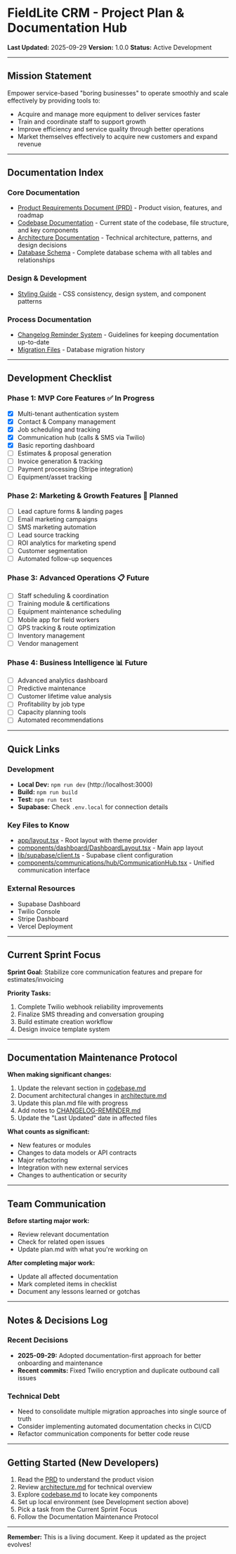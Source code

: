 # FieldLite CRM - Project Plan & Documentation Hub

**Last Updated:** 2025-09-29
**Version:** 1.0.0
**Status:** Active Development

---

## Mission Statement

Empower service-based "boring businesses" to operate smoothly and scale effectively by providing tools to:
- Acquire and manage more equipment to deliver services faster
- Train and coordinate staff to support growth
- Improve efficiency and service quality through better operations
- Market themselves effectively to acquire new customers and expand revenue

---

## Documentation Index

### Core Documentation
- [Product Requirements Document (PRD)](./PRD.md) - Product vision, features, and roadmap
- [Codebase Documentation](./codebase.md) - Current state of the codebase, file structure, and key components
- [Architecture Documentation](./architecture.md) - Technical architecture, patterns, and design decisions
- [Database Schema](./supabase/schema.sql) - Complete database schema with all tables and relationships

### Design & Development
- [Styling Guide](./STYLING-GUIDE.md) - CSS consistency, design system, and component patterns

### Process Documentation
- [Changelog Reminder System](./CHANGELOG-REMINDER.md) - Guidelines for keeping documentation up-to-date
- [Migration Files](./supabase/migrations/) - Database migration history

---

## Development Checklist

### Phase 1: MVP Core Features ✅ In Progress
- [x] Multi-tenant authentication system
- [x] Contact & Company management
- [x] Job scheduling and tracking
- [x] Communication hub (calls & SMS via Twilio)
- [x] Basic reporting dashboard
- [ ] Estimates & proposal generation
- [ ] Invoice generation & tracking
- [ ] Payment processing (Stripe integration)
- [ ] Equipment/asset tracking

### Phase 2: Marketing & Growth Features 🔄 Planned
- [ ] Lead capture forms & landing pages
- [ ] Email marketing campaigns
- [ ] SMS marketing automation
- [ ] Lead source tracking
- [ ] ROI analytics for marketing spend
- [ ] Customer segmentation
- [ ] Automated follow-up sequences

### Phase 3: Advanced Operations 📋 Future
- [ ] Staff scheduling & coordination
- [ ] Training module & certifications
- [ ] Equipment maintenance scheduling
- [ ] Mobile app for field workers
- [ ] GPS tracking & route optimization
- [ ] Inventory management
- [ ] Vendor management

### Phase 4: Business Intelligence 📊 Future
- [ ] Advanced analytics dashboard
- [ ] Predictive maintenance
- [ ] Customer lifetime value analysis
- [ ] Profitability by job type
- [ ] Capacity planning tools
- [ ] Automated recommendations

---

## Quick Links

### Development
- **Local Dev:** `npm run dev` (http://localhost:3000)
- **Build:** `npm run build`
- **Test:** `npm run test`
- **Supabase:** Check `.env.local` for connection details

### Key Files to Know
- [app/layout.tsx](./app/layout.tsx) - Root layout with theme provider
- [components/dashboard/DashboardLayout.tsx](./components/dashboard/DashboardLayout.tsx) - Main app layout
- [lib/supabase/client.ts](./lib/supabase/client.ts) - Supabase client configuration
- [components/communications/hub/CommunicationHub.tsx](./components/communications/hub/CommunicationHub.tsx) - Unified communication interface

### External Resources
- Supabase Dashboard
- Twilio Console
- Stripe Dashboard
- Vercel Deployment

---

## Current Sprint Focus

**Sprint Goal:** Stabilize core communication features and prepare for estimates/invoicing

**Priority Tasks:**
1. Complete Twilio webhook reliability improvements
2. Finalize SMS threading and conversation grouping
3. Build estimate creation workflow
4. Design invoice template system

---

## Documentation Maintenance Protocol

**When making significant changes:**

1. Update the relevant section in [codebase.md](./codebase.md)
2. Document architectural changes in [architecture.md](./architecture.md)
3. Update this plan.md file with progress
4. Add notes to [CHANGELOG-REMINDER.md](./CHANGELOG-REMINDER.md)
5. Update the "Last Updated" date in affected files

**What counts as significant:**
- New features or modules
- Changes to data models or API contracts
- Major refactoring
- Integration with new external services
- Changes to authentication or security

---

## Team Communication

**Before starting major work:**
- Review relevant documentation
- Check for related open issues
- Update plan.md with what you're working on

**After completing major work:**
- Update all affected documentation
- Mark completed items in checklist
- Document any lessons learned or gotchas

---

## Notes & Decisions Log

### Recent Decisions
- **2025-09-29:** Adopted documentation-first approach for better onboarding and maintenance
- **Recent commits:** Fixed Twilio encryption and duplicate outbound call issues

### Technical Debt
- Need to consolidate multiple migration approaches into single source of truth
- Consider implementing automated documentation checks in CI/CD
- Refactor communication components for better code reuse

---

## Getting Started (New Developers)

1. Read the [PRD](./PRD.md) to understand the product vision
2. Review [architecture.md](./architecture.md) for technical overview
3. Explore [codebase.md](./codebase.md) to locate key components
4. Set up local environment (see Development section above)
5. Pick a task from the Current Sprint Focus
6. Follow the Documentation Maintenance Protocol

---

**Remember:** This is a living document. Keep it updated as the project evolves!
